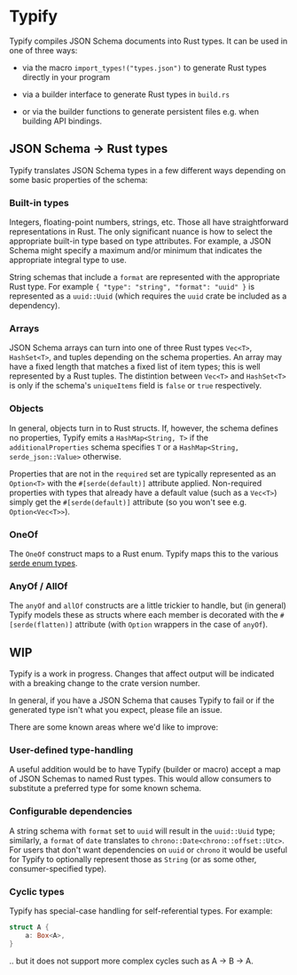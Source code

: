 # Typify

Typify compiles JSON Schema documents into Rust types. It can be used in one of
three ways:

- via the macro `import_types!("types.json")` to generate Rust types directly
in your program

- via a builder interface to generate Rust types in `build.rs`

- or via the builder functions to generate persistent files e.g. when building
API bindings.

## JSON Schema → Rust types

Typify translates JSON Schema types in a few different ways depending on some basic properties of the schema:

### Built-in types

Integers, floating-point numbers, strings, etc. Those all have straightforward
representations in Rust. The only significant nuance is how to select the
appropriate built-in type based on type attributes. For example, a JSON Schema
might specify a maximum and/or minimum that indicates the appropriate integral
type to use.

String schemas that include a `format` are represented with the appropriate
Rust type. For example `{ "type": "string", "format": "uuid" }` is represented
as a `uuid::Uuid` (which requires the `uuid` crate be included as a dependency).

### Arrays

JSON Schema arrays can turn into one of three Rust types `Vec<T>`,
`HashSet<T>`, and tuples depending on the schema properties. An array may have
a fixed length that matches a fixed list of item types; this is well
represented by a Rust tuples. The distintion between `Vec<T>` and `HashSet<T>`
is only if the schema's `uniqueItems` field is `false` or `true` respectively.

### Objects

In general, objects turn in to Rust structs. If, however, the schema defines no
properties, Typify emits a `HashMap<String, T>` if the `additionalProperties`
schema specifies `T` or a `HashMap<String, serde_json::Value>` otherwise.

Properties that are not in the `required` set are typically represented as an
`Option<T>` with the `#[serde(default)]` attribute applied. Non-required
properties with types that already have a default value (such as a `Vec<T>`)
simply get the `#[serde(default)]` attribute (so you won't see e.g.
`Option<Vec<T>>`).

### OneOf

The `OneOf` construct maps to a Rust enum. Typify maps this to the various [serde enum types](https://serde.rs/enum-representations.html).

### AnyOf / AllOf

The `anyOf` and `allOf` constructs are a little trickier to handle, but (in
general) Typify models these as structs where each member is decorated with the
`#[serde(flatten)]` attribute (with `Option` wrappers in the case of `anyOf`).

## WIP

Typify is a work in progress. Changes that affect output will be indicated with
a breaking change to the crate version number.

In general, if you have a JSON Schema that causes Typify to fail or if the
generated type isn't what you expect, please file an issue.

There are some known areas where we'd like to improve:

### User-defined type-handling

A useful addition would be to have Typify (builder or macro) accept a map of
JSON Schemas to named Rust types. This would allow consumers to substitute a
preferred type for some known schema.

### Configurable dependencies

A string schema with `format` set to `uuid` will result in the `uuid::Uuid`
type; similarly, a `format` of `date` translates to
`chrono::Date<chrono::offset::Utc>`. For users that don't want dependencies on
`uuid` or `chrono` it would be useful for Typify to optionally represent those
as `String` (or as some other, consumer-specified type).

### Cyclic types

Typify has special-case handling for self-referential types. For example:

```rust
struct A {
    a: Box<A>,
}
```
.. but it does not support more complex cycles such as A -> B -> A.
